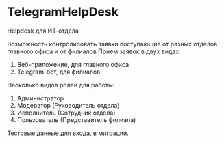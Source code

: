 # TelegramHelpDesk

Helpdesk для ИТ-отдела

Возможность контролировать заявки поступающие от разных отделов главного офиса и от филиалов
Прием заявок в двух видах:
1. Веб-приложение, для главного офиса
2. Telegram-бот, для филиалов

Несколько видов ролей для работы:
1. Администратор
2. Модератор (Руководитель отдела)
3. Исполнитель (Сотрудник отдела)
4. Пользователь (Представитель филиала)

Тестовые данные для входа, в миграции.

